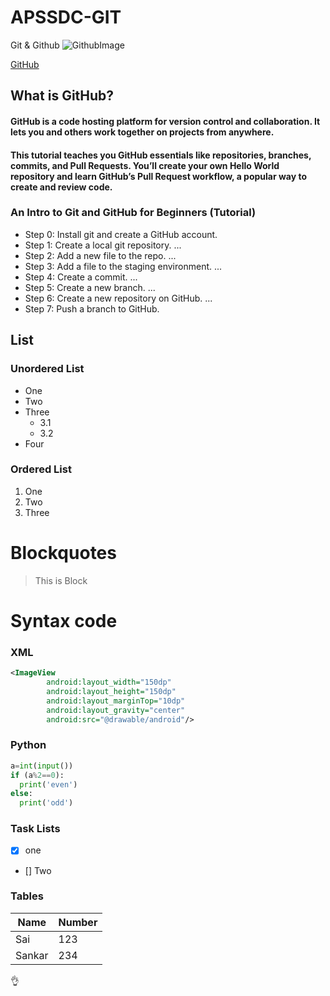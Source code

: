 # APSSDC-GIT
Git &amp; Github
![GithubImage](https://github.blog/wp-content/uploads/2019/05/facebook-1200x630.png)

[GitHub](http://github.com)

## What is GitHub?
#### GitHub is a code hosting platform for version control and collaboration. It lets you and others work together on projects from anywhere.

#### This tutorial teaches you GitHub essentials like repositories, branches, commits, and Pull Requests. You’ll create your own Hello World repository and learn GitHub’s Pull Request workflow, a popular way to create and review code.
### An Intro to Git and GitHub for Beginners (Tutorial)
* Step 0: Install git and create a GitHub account.
* Step 1: Create a local git repository. ...
* Step 2: Add a new file to the repo. ...
* Step 3: Add a file to the staging environment. ...
* Step 4: Create a commit. ...
* Step 5: Create a new branch. ...
* Step 6: Create a new repository on GitHub. ...
* Step 7: Push a branch to GitHub.

## List 
### Unordered List
 * One
 * Two
 * Three
   * 3.1
   * 3.2
 * Four
### Ordered List
  1. One
  2. Two
  3. Three
  
# Blockquotes
> This is Block

# Syntax code
### XML
```xml
<ImageView
        android:layout_width="150dp"
        android:layout_height="150dp"
        android:layout_marginTop="10dp"
        android:layout_gravity="center"
        android:src="@drawable/android"/>
```
### Python

```python
a=int(input())
if (a%2==0):
  print('even')
else:
  print('odd')
```

### Task Lists

- [x] one
- [] Two

### Tables

Name | Number
-----|-------
Sai  | 123
Sankar | 234

:ok_hand:
